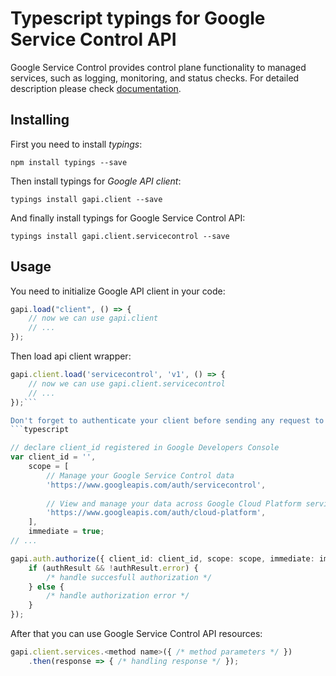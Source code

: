 # Typescript typings for Google Service Control API
Google Service Control provides control plane functionality to managed services, such as logging, monitoring, and status checks.
For detailed description please check [documentation](https://cloud.google.com/service-control/).

## Installing

First you need to install *typings*:
```
npm install typings --save 
```

Then install typings for *Google API client*:
```
typings install gapi.client --save 
```

And finally install typings for Google Service Control API:
```
typings install gapi.client.servicecontrol --save 
```

## Usage

You need to initialize Google API client in your code:
```typescript
gapi.load("client", () => { 
    // now we can use gapi.client
    // ... 
});
```

Then load api client wrapper:
```typescript
gapi.client.load('servicecontrol', 'v1', () => {
    // now we can use gapi.client.servicecontrol
    // ... 
});```

Don't forget to authenticate your client before sending any request to resources:
```typescript

// declare client_id registered in Google Developers Console
var client_id = '',
    scope = [     
        // Manage your Google Service Control data
        'https://www.googleapis.com/auth/servicecontrol',
    
        // View and manage your data across Google Cloud Platform services
        'https://www.googleapis.com/auth/cloud-platform',
    ],
    immediate = true;
// ...

gapi.auth.authorize({ client_id: client_id, scope: scope, immediate: immediate }, authResult => {
    if (authResult && !authResult.error) {
        /* handle succesfull authorization */
    } else {
        /* handle authorization error */
    }
});            
```

After that you can use Google Service Control API resources:

```typescript
gapi.client.services.<method name>({ /* method parameters */ })
    .then(response => { /* handling response */ });
```